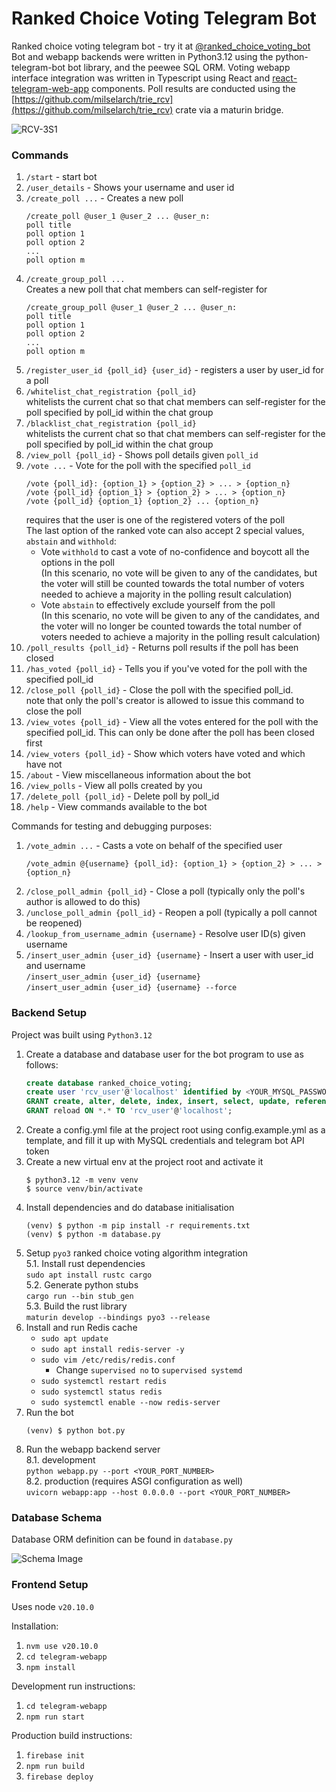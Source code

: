 # Ranked Choice Voting Telegram Bot
Ranked choice voting telegram bot - try it at [@ranked_choice_voting_bot](https://t.me/ranked_choice_voting_bot)   
Bot and webapp backends were written in Python3.12 using the python-telegram-bot bot
library, and the peewee SQL ORM. Voting webapp interface integration was written in 
Typescript using React and [react-telegram-web-app](https://github.com/vkruglikov/react-telegram-web-app) components. 
Poll results are conducted using the [https://github.com/milselarch/trie_rcv](https://github.com/milselarch/trie_rcv) 
crate via a maturin bridge.

![RCV-3S1](https://github.com/user-attachments/assets/6475e40c-86ab-4121-98f2-d7a80482bcc7)

### Commands
1) `/start` - start bot
2) `/user_details` - Shows your username and user id
3) `/create_poll ...` - Creates a new poll
   ```
   /create_poll @user_1 @user_2 ... @user_n:  
   poll title  
   poll option 1  
   poll option 2
   ...
   poll option m
   ```
4) `/create_group_poll ...`  
   Creates a new poll that chat members can self-register for
   ```
   /create_group_poll @user_1 @user_2 ... @user_n:  
   poll title  
   poll option 1  
   poll option 2
   ...
   poll option m
   ```
5) `/register_user_id {poll_id} {user_id}` - registers a user by user_id for a poll
6) `/whitelist_chat_registration {poll_id}`  
whitelists the current chat so that chat members can self-register
for the poll specified by poll_id within the chat group
7) `/blacklist_chat_registration {poll_id}`  
whitelists the current chat so that chat members can self-register
for the poll specified by poll_id within the chat group
8) `/view_poll {poll_id}` - Shows poll details given `poll_id`
9) `/vote ...` - Vote for the poll with the specified `poll_id`
   ```
   /vote {poll_id}: {option_1} > {option_2} > ... > {option_n} 
   /vote {poll_id} {option_1} > {option_2} > ... > {option_n} 
   /vote {poll_id} {option_1} {option_2} ... {option_n}
   ```
   requires that the user is one of the registered 
   voters of the poll  
   The last option of the ranked vote can also accept 2 special values, 
   `abstain` and `withhold`:
   - Vote `withhold` to cast a vote of no-confidence and boycott all the
     options in the poll  
     (In this scenario, no vote will be given to any of the candidates,
     but the voter will still be counted towards the total number of 
     voters needed to achieve a majority in the polling result calculation)
   - Vote `abstain` to effectively exclude yourself from the poll  
     (In this scenario, no vote will be given to any of the candidates, 
     and the voter will no longer be counted towards the total number of 
     voters needed to achieve a majority in the polling result calculation)
10) `/poll_results {poll_id}` - Returns poll results if the poll has been closed
11) `/has_voted {poll_id}` - Tells you if you've voted for the poll with the 
specified poll_id
12) `/close_poll {poll_id}` - Close the poll with the specified poll_id.   
note that only the poll's creator is allowed
to issue this command to close the poll
13) `/view_votes {poll_id}` - View all the votes entered for the poll 
with the specified poll_id. This can only be done after the poll 
has been closed first
14) `/view_voters {poll_id}` - Show which voters have voted and which have not
15) `/about` - View miscellaneous information about the bot
16) `/view_polls` - View all polls created by you
17) `/delete_poll {poll_id}` - Delete poll by poll_id
18) `/help` - View commands available to the bot

Commands for testing and debugging purposes: 
1) `/vote_admin ...` - Casts a vote on behalf of the specified user  
   ```
   /vote_admin @{username} {poll_id}: {option_1} > {option_2} > ... > {option_n}
   ```
2) `/close_poll_admin {poll_id}` - Close a poll
(typically only the poll's author is allowed to do this)
3) `/unclose_poll_admin {poll_id}` - Reopen a poll (typically a poll cannot be reopened)
4) `/lookup_from_username_admin {username}` - Resolve user ID(s) given username
5) `/insert_user_admin {user_id} {username}` - Insert a user with user_id and username  
    `/insert_user_admin {user_id} {username}`  
    `/insert_user_admin {user_id} {username} --force`

### Backend Setup
Project was built using `Python3.12`

1. Create a database and database user for the bot program to use as follows:
   ```SQL
   create database ranked_choice_voting;
   create user 'rcv_user'@'localhost' identified by <YOUR_MYSQL_PASSWORD>;
   GRANT create, alter, delete, index, insert, select, update, references ON ranked_choice_voting.* TO 'rcv_user'@'localhost';
   GRANT reload ON *.* TO 'rcv_user'@'localhost';
   ```
2. Create a config.yml file at the project root using config.example.yml as a template,
   and fill it up with MySQL credentials and telegram bot API token
3. Create a new virtual env at the project root and activate it
   ```shell
   $ python3.12 -m venv venv
   $ source venv/bin/activate
   ```
4. Install dependencies and do database initialisation
   ```shell
   (venv) $ python -m pip install -r requirements.txt
   (venv) $ python -m database.py
   ```
5. Setup `pyo3` ranked choice voting algorithm integration  
   5.1. Install rust dependencies  
   `sudo apt install rustc cargo`  
   5.2. Generate python stubs  
   `cargo run --bin stub_gen`  
   5.3. Build the rust library  
   `maturin develop --bindings pyo3 --release`
6. Install and run Redis cache
    - `sudo apt update`
    - `sudo apt install redis-server -y`
    - `sudo vim /etc/redis/redis.conf`
      - Change `supervised no` to `supervised systemd`
    - `sudo systemctl restart redis`
    - `sudo systemctl status redis`
    - `sudo systemctl enable --now redis-server`
7. Run the bot
   ```shell
   (venv) $ python bot.py
   ```
8. Run the webapp backend server  
   8.1. development    
   `python webapp.py --port <YOUR_PORT_NUMBER>`  
   8.2. production (requires ASGI configuration as well)  
   `uvicorn webapp:app --host 0.0.0.0 --port <YOUR_PORT_NUMBER>`

### Database Schema
Database ORM definition can be found in `database.py`

![Schema Image](https://raw.githubusercontent.com/milselarch/RCV-tele-bot/master/database/db-diagram.svg)

### Frontend Setup
Uses node `v20.10.0`   

Installation:  
1. `nvm use v20.10.0`
2. `cd telegram-webapp`
3. `npm install`

Development run instructions:
1. `cd telegram-webapp`
2. `npm run start`

Production build instructions:
1. `firebase init`
2. `npm run build`
3. `firebase deploy`
